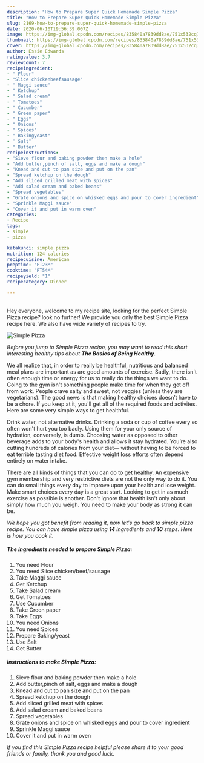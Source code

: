 ```yaml
---
description: "How to Prepare Super Quick Homemade Simple Pizza"
title: "How to Prepare Super Quick Homemade Simple Pizza"
slug: 2169-how-to-prepare-super-quick-homemade-simple-pizza
date: 2020-06-10T19:56:39.007Z
image: https://img-global.cpcdn.com/recipes/835840a7839dd8ae/751x532cq70/simple-pizza-recipe-main-photo.jpg
thumbnail: https://img-global.cpcdn.com/recipes/835840a7839dd8ae/751x532cq70/simple-pizza-recipe-main-photo.jpg
cover: https://img-global.cpcdn.com/recipes/835840a7839dd8ae/751x532cq70/simple-pizza-recipe-main-photo.jpg
author: Essie Edwards
ratingvalue: 3.7
reviewcount: 7
recipeingredient:
- " Flour"
- "Slice chickenbeefsausage"
- " Maggi sauce"
- " Ketchup"
- " Salad cream"
- " Tomatoes"
- " Cucumber"
- " Green paper"
- " Eggs"
- " Onions"
- " Spices"
- " Bakingyeast"
- " Salt"
- " Butter"
recipeinstructions:
- "Sieve flour and baking powder then make a hole"
- "Add butter,pinch of salt, eggs and make a dough"
- "Knead and cut to pan size and put on the pan"
- "Spread ketchup on the dough"
- "Add sliced grilled meat with spices"
- "Add salad cream and baked beans"
- "Spread vegetables"
- "Grate onions and spice on whisked eggs and pour to cover ingredient"
- "Sprinkle Maggi sauce"
- "Cover it and put in warm oven"
categories:
- Recipe
tags:
- simple
- pizza

katakunci: simple pizza 
nutrition: 124 calories
recipecuisine: American
preptime: "PT23M"
cooktime: "PT54M"
recipeyield: "1"
recipecategory: Dinner

---
```

<br>
Hey everyone, welcome to my recipe site, looking for the perfect Simple Pizza recipe? look no further! We provide you only the best Simple Pizza recipe here. We also have wide variety of recipes to try.
<br>


![Simple Pizza](https://img-global.cpcdn.com/recipes/835840a7839dd8ae/751x532cq70/simple-pizza-recipe-main-photo.jpg)

<i>Before you jump to Simple Pizza recipe, you may want to read this short interesting healthy tips about <strong>The Basics of Being Healthy</strong>.</i>

We all realize that, in order to really be healthful, nutritious and balanced meal plans are important as are good amounts of exercise. Sadly, there isn't often enough time or energy for us to really do the things we want to do. Going to the gym isn't something people make time for when they get off from work. People crave salty and sweet, not veggies (unless they are vegetarians). The good news is that making healthy choices doesn’t have to be a chore. If you keep at it, you'll get all of the required foods and activites. Here are some very simple ways to get healthful.

Drink water, not alternative drinks. Drinking a soda or cup of coffee every so often won't hurt you too badly. Using them for your only source of hydration, conversely, is dumb. Choosing water as opposed to other beverage adds to your body's health and allows it stay hydrated. You’re also cutting hundreds of calories from your diet— without having to be forced to eat terrible tasting diet food. Effective weight loss efforts often depend entirely on water intake.

There are all kinds of things that you can do to get healthy. An expensive gym membership and very restrictive diets are not the only way to do it. You can do small things every day to improve upon your health and lose weight. Make smart choices every day is a great start. Looking to get in as much exercise as possible is another. Don't ignore that health isn't only about simply how much you weigh. You need to make your body as strong it can be. 


<i>We hope you got benefit from reading it, now let's go back to simple pizza recipe. You can have simple pizza using <strong>14</strong> ingredients and <strong>10</strong> steps. Here is how you cook it.
</i>

##### The ingredients needed to prepare Simple Pizza:

1. You need  Flour
1. You need Slice chicken/beef/sausage
1. Take  Maggi sauce
1. Get  Ketchup
1. Take  Salad cream
1. Get  Tomatoes
1. Use  Cucumber
1. Take  Green paper
1. Take  Eggs
1. You need  Onions
1. You need  Spices
1. Prepare  Baking/yeast
1. Use  Salt
1. Get  Butter


##### Instructions to make Simple Pizza:

1. Sieve flour and baking powder then make a hole
1. Add butter,pinch of salt, eggs and make a dough
1. Knead and cut to pan size and put on the pan
1. Spread ketchup on the dough
1. Add sliced grilled meat with spices
1. Add salad cream and baked beans
1. Spread vegetables
1. Grate onions and spice on whisked eggs and pour to cover ingredient
1. Sprinkle Maggi sauce
1. Cover it and put in warm oven


<i>If you find this Simple Pizza recipe helpful please share it to your good friends or family, thank you and good luck.</i>
